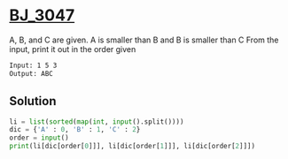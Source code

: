 # [BJ_3047](https://acmicpc.net/problem/3047)

A, B, and C are given. A is smaller than B and B is smaller than C
From the input, print it out in the order given

```txt
Input: 1 5 3
Output: ABC
```

## Solution

```py
li = list(sorted(map(int, input().split())))
dic = {'A' : 0, 'B' : 1, 'C' : 2}
order = input()
print(li[dic[order[0]]], li[dic[order[1]]], li[dic[order[2]]])
```
